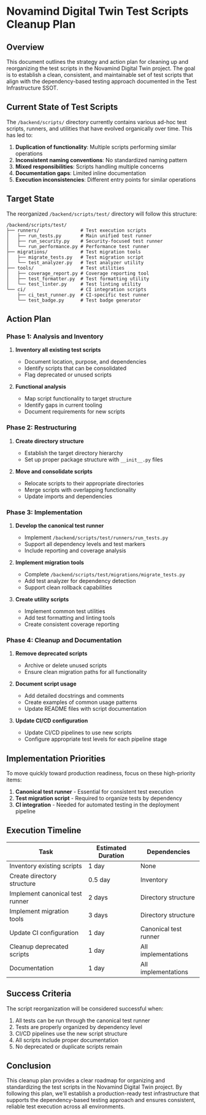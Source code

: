# Novamind Digital Twin Test Scripts Cleanup Plan

## Overview

This document outlines the strategy and action plan for cleaning up and reorganizing the test scripts in the Novamind Digital Twin project. The goal is to establish a clean, consistent, and maintainable set of test scripts that align with the dependency-based testing approach documented in the Test Infrastructure SSOT.

## Current State of Test Scripts

The `/backend/scripts/` directory currently contains various ad-hoc test scripts, runners, and utilities that have evolved organically over time. This has led to:

1. **Duplication of functionality**: Multiple scripts performing similar operations
2. **Inconsistent naming conventions**: No standardized naming pattern
3. **Mixed responsibilities**: Scripts handling multiple concerns
4. **Documentation gaps**: Limited inline documentation
5. **Execution inconsistencies**: Different entry points for similar operations

## Target State

The reorganized `/backend/scripts/test/` directory will follow this structure:

```
/backend/scripts/test/
├── runners/               # Test execution scripts
│   ├── run_tests.py       # Main unified test runner
│   ├── run_security.py    # Security-focused test runner
│   └── run_performance.py # Performance test runner
├── migrations/            # Test migration tools
│   ├── migrate_tests.py   # Test migration script
│   └── test_analyzer.py   # Test analyzer utility
├── tools/                 # Test utilities
│   ├── coverage_report.py # Coverage reporting tool
│   ├── test_formatter.py  # Test formatting utility
│   └── test_linter.py     # Test linting utility
└── ci/                    # CI integration scripts
    ├── ci_test_runner.py  # CI-specific test runner
    └── test_badge.py      # Test badge generator
```

## Action Plan

### Phase 1: Analysis and Inventory

1. **Inventory all existing test scripts**
   - Document location, purpose, and dependencies
   - Identify scripts that can be consolidated
   - Flag deprecated or unused scripts

2. **Functional analysis**
   - Map script functionality to target structure
   - Identify gaps in current tooling
   - Document requirements for new scripts

### Phase 2: Restructuring

1. **Create directory structure**
   - Establish the target directory hierarchy
   - Set up proper package structure with `__init__.py` files

2. **Move and consolidate scripts**
   - Relocate scripts to their appropriate directories
   - Merge scripts with overlapping functionality
   - Update imports and dependencies

### Phase 3: Implementation

1. **Develop the canonical test runner**
   - Implement `/backend/scripts/test/runners/run_tests.py`
   - Support all dependency levels and test markers
   - Include reporting and coverage analysis

2. **Implement migration tools**
   - Complete `/backend/scripts/test/migrations/migrate_tests.py`
   - Add test analyzer for dependency detection
   - Support clean rollback capabilities

3. **Create utility scripts**
   - Implement common test utilities
   - Add test formatting and linting tools
   - Create consistent coverage reporting

### Phase 4: Cleanup and Documentation

1. **Remove deprecated scripts**
   - Archive or delete unused scripts
   - Ensure clean migration paths for all functionality

2. **Document script usage**
   - Add detailed docstrings and comments
   - Create examples of common usage patterns
   - Update README files with script documentation

3. **Update CI/CD configuration**
   - Update CI/CD pipelines to use new scripts
   - Configure appropriate test levels for each pipeline stage

## Implementation Priorities

To move quickly toward production readiness, focus on these high-priority items:

1. **Canonical test runner** - Essential for consistent test execution
2. **Test migration script** - Required to organize tests by dependency
3. **CI integration** - Needed for automated testing in the deployment pipeline

## Execution Timeline

| Task | Estimated Duration | Dependencies |
|------|-------------------|--------------|
| Inventory existing scripts | 1 day | None |
| Create directory structure | 0.5 day | Inventory |
| Implement canonical test runner | 2 days | Directory structure |
| Implement migration tools | 3 days | Directory structure |
| Update CI configuration | 1 day | Canonical test runner |
| Cleanup deprecated scripts | 1 day | All implementations |
| Documentation | 1 day | All implementations |

## Success Criteria

The script reorganization will be considered successful when:

1. All tests can be run through the canonical test runner
2. Tests are properly organized by dependency level
3. CI/CD pipelines use the new script structure
4. All scripts include proper documentation
5. No deprecated or duplicate scripts remain

## Conclusion

This cleanup plan provides a clear roadmap for organizing and standardizing the test scripts in the Novamind Digital Twin project. By following this plan, we'll establish a production-ready test infrastructure that supports the dependency-based testing approach and ensures consistent, reliable test execution across all environments.